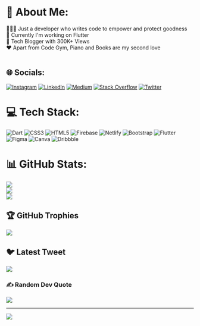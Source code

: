 # 💫 About Me:
👨🏻‍💻 Just a developer who writes code to empower and protect goodness<br>🔭 Currently I'm working on Flutter<br>🤩 Tech Blogger with 300K+ Views<br>❤️ Apart from Code Gym, Piano and Books are my second love <br><br>


## 🌐 Socials:
[![Instagram](https://img.shields.io/badge/Instagram-%23E4405F.svg?logo=Instagram&logoColor=white)](https://instagram.com/jay.tillu) [![LinkedIn](https://img.shields.io/badge/LinkedIn-%230077B5.svg?logo=linkedin&logoColor=white)](https://linkedin.com/in/jaytillu) [![Medium](https://img.shields.io/badge/Medium-12100E?logo=medium&logoColor=white)](https://medium.com/@jaytillu) [![Stack Overflow](https://img.shields.io/badge/-Stackoverflow-FE7A16?logo=stack-overflow&logoColor=white)](https://stackoverflow.com/users/8509590) [![Twitter](https://img.shields.io/badge/Twitter-%231DA1F2.svg?logo=Twitter&logoColor=white)](https://twitter.com/jay_tillu) 

# 💻 Tech Stack:
![Dart](https://img.shields.io/badge/dart-%230175C2.svg?style=flat&logo=dart&logoColor=white) ![CSS3](https://img.shields.io/badge/css3-%231572B6.svg?style=flat&logo=css3&logoColor=white) ![HTML5](https://img.shields.io/badge/html5-%23E34F26.svg?style=flat&logo=html5&logoColor=white) ![Firebase](https://img.shields.io/badge/firebase-%23039BE5.svg?style=flat&logo=firebase) ![Netlify](https://img.shields.io/badge/netlify-%23000000.svg?style=flat&logo=netlify&logoColor=#00C7B7) ![Bootstrap](https://img.shields.io/badge/bootstrap-%23563D7C.svg?style=flat&logo=bootstrap&logoColor=white) ![Flutter](https://img.shields.io/badge/Flutter-%2302569B.svg?style=flat&logo=Flutter&logoColor=white) 	![Figma](https://img.shields.io/badge/figma-%23F24E1E.svg?style=flat&logo=figma&logoColor=white) ![Canva](https://img.shields.io/badge/Canva-%2300C4CC.svg?style=flat&logo=Canva&logoColor=white) ![Dribbble](https://img.shields.io/badge/Dribbble-EA4C89?style=flat&logo=dribbble&logoColor=white)
# 📊 GitHub Stats:
![](https://github-readme-stats.vercel.app/api?username=jay-tillu&theme=default&hide_border=false&include_all_commits=true&count_private=true)<br/>
![](https://github-readme-streak-stats.herokuapp.com/?user=jay-tillu&theme=default&hide_border=false)<br/>
![](https://github-readme-stats.vercel.app/api/top-langs/?username=jay-tillu&theme=default&hide_border=false&include_all_commits=true&count_private=true&layout=compact)

## 🏆 GitHub Trophies
![](https://github-profile-trophy.vercel.app/?username=jay-tillu&theme=radical&no-frame=false&no-bg=true&margin-w=4)

## 🐦 Latest Tweet
[![](https://gtce.itsvg.in/api?username=jay_tillu)](https://github.com/VishwaGauravIn/github-twitter-card-embed)

### ✍️ Random Dev Quote
![](https://quotes-github-readme.vercel.app/api?type=horizontal&theme=radical)

---
[![](https://visitcount.itsvg.in/api?id=jay-tillu&icon=0&color=5)](https://visitcount.itsvg.in)

<!-- Proudly created with GPRM ( https://gprm.itsvg.in ) -->
